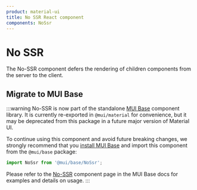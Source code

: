 ```yaml
---
product: material-ui
title: No SSR React component
components: NoSsr
---
```


# No SSR

<p class="description">The No-SSR component defers the rendering of children components from the server to the client.</p>

## Migrate to MUI Base

:::warning
No-SSR is now part of the standalone [MUI Base](/base/getting-started/overview/) component library.
It is currently re-exported in `@mui/material` for convenience, but it may be deprecated from this package in a future major version of Material UI.

To continue using this component and avoid future breaking changes, we strongly recommend that you [install MUI Base](/base/getting-started/installation/) and import this component from the `@mui/base` package:

```js
import NoSsr from '@mui/base/NoSsr';
```

Please refer to the [No-SSR](/base/react-no-ssr/) component page in the MUI Base docs for examples and details on usage.
:::
